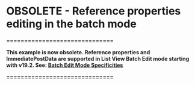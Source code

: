 
#  OBSOLETE - Reference properties editing in the batch mode

**\=\=\=\=\=\=\=\=\=\=\=\=\=\=\=\=\=\=\=\=\=\=\=\=\=\=\=\=\=\=**

**This example is now obsolete. Reference properties and ImmediatePostData are supported in List View Batch Edit mode starting with v19.2.
See: [Batch Edit Mode Specificities](https://docs.devexpress.com/eXpressAppFramework/113249/ui-construction/views/list-view-edit-modes#batch-edit-mode-specificities)**

**\=\=\=\=\=\=\=\=\=\=\=\=\=\=\=\=\=\=\=\=\=\=\=\=\=\=\=\=\=\=**
